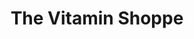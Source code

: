 ---
title: "The Vitamin Shoppe"
url: /miami/the-vitamin-shoppe-southwest-124th-avenue/
shop: nutrition supplements
---